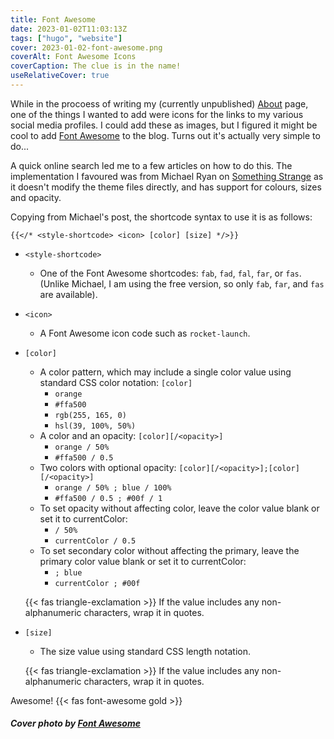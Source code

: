 ```yaml
---
title: Font Awesome
date: 2023-01-02T11:03:13Z
tags: ["hugo", "website"]
cover: 2023-01-02-font-awesome.png
coverAlt: Font Awesome Icons
coverCaption: The clue is in the name!
useRelativeCover: true
---
```


While in the procoess of writing my (currently unpublished) [About](/about/) page, one of the things I wanted to add were icons for the links to my various social media profiles. I could add these as images, but I figured it might be cool to add [Font Awesome](https://fontawesome.com) to the blog. Turns out it's actually very simple to do...<!--more-->

A quick online search led me to a few articles on how to do this. The implementation I favoured was from Michael Ryan on [Something Strange](https://somethingstrange.com/posts/hugo-with-fontawesome/) as it doesn't modify the theme files directly, and has support for colours, sizes and opacity.

Copying from Michael's post, the shortcode syntax to use it is as follows:

```
{{</* <style-shortcode> <icon> [color] [size] */>}}
```

- `<style-shortcode>`
  - One of the Font Awesome shortcodes: `fab`, `fad`, `fal`, `far`, or `fas`. (Unlike Michael, I am using the free version, so only `fab`, `far`, and `fas` are available).

- `<icon>`
  - A Font Awesome icon code such as `rocket-launch`.

- `[color]`
  - A color pattern, which may include a single color value using standard CSS color notation: `[color]`
    - `orange`
    - `#ffa500`
    - `rgb(255, 165, 0)`
    - `hsl(39, 100%, 50%)`
  - A color and an opacity: `[color][/<opacity>]`
    - `orange / 50%`
    - `#ffa500 / 0.5`
  - Two colors with optional opacity: `[color][/<opacity>];[color][/<opacity>]`
    - `orange / 50% ; blue / 100%`
    - `#ffa500 / 0.5 ; #00f / 1`
  - To set opacity without affecting color, leave the color value blank or set it to currentColor:
    - `/ 50%`
    - `currentColor / 0.5`
  - To set secondary color without affecting the primary, leave the primary color value blank or set it to currentColor:
    - `; blue`
    - `currentColor ; #00f`
  
  {{< fas triangle-exclamation >}} If the value includes any non-alphanumeric characters, wrap it in quotes.

- `[size]`
  - The size value using standard CSS length notation.
  
  {{< fas triangle-exclamation >}} If the value includes any non-alphanumeric characters, wrap it in quotes.

Awesome! {{< fas font-awesome gold >}}

##### Cover photo by [Font Awesome](https://fontawesome.com)
